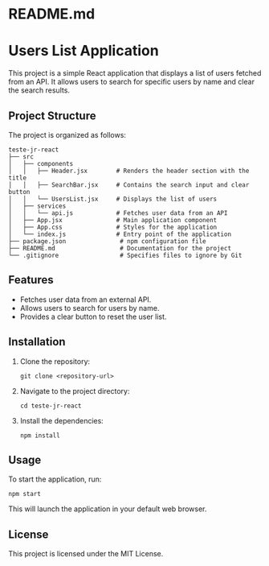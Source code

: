 # README.md

# Users List Application

This project is a simple React application that displays a list of users fetched from an API. It allows users to search for specific users by name and clear the search results.

## Project Structure

The project is organized as follows:

```
teste-jr-react
├── src
│   ├── components
│   │   ├── Header.jsx        # Renders the header section with the title
│   │   ├── SearchBar.jsx     # Contains the search input and clear button
│   │   └── UsersList.jsx     # Displays the list of users
│   ├── services
│   │   └── api.js            # Fetches user data from an API
│   ├── App.jsx               # Main application component
│   ├── App.css               # Styles for the application
│   └── index.js              # Entry point of the application
├── package.json               # npm configuration file
├── README.md                  # Documentation for the project
└── .gitignore                 # Specifies files to ignore by Git
```

## Features

- Fetches user data from an external API.
- Allows users to search for users by name.
- Provides a clear button to reset the user list.

## Installation

1. Clone the repository:
   ```
   git clone <repository-url>
   ```
2. Navigate to the project directory:
   ```
   cd teste-jr-react
   ```
3. Install the dependencies:
   ```
   npm install
   ```

## Usage

To start the application, run:
```
npm start
```
This will launch the application in your default web browser.

## License

This project is licensed under the MIT License.